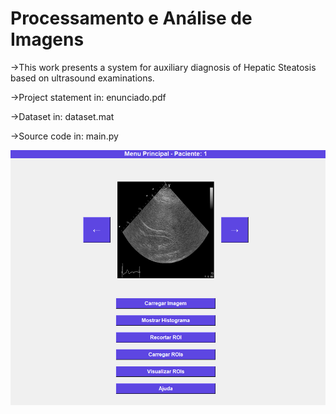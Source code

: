 # Processamento e Análise de Imagens

<p>->This work presents a system for auxiliary diagnosis of Hepatic Steatosis based on ultrasound examinations.</p>
<p>->Project statement in: enunciado.pdf</p>
<p>->Dataset in: dataset.mat</p>
<p>->Source code in: main.py</p>

![alt text](https://github.com/MarceloReisxz/PUC-Minas/blob/main/Processamento-de-Imagens/tela_aplicacao.png)
